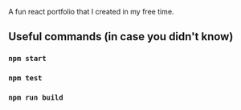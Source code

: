 A fun react portfolio that I created in my free time.

## Useful commands (in case you didn't know)

### `npm start`

### `npm test`

### `npm run build`
